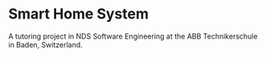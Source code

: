 # Smart Home System

A tutoring project in NDS Software Engineering at the ABB Technikerschule in Baden, Switzerland.